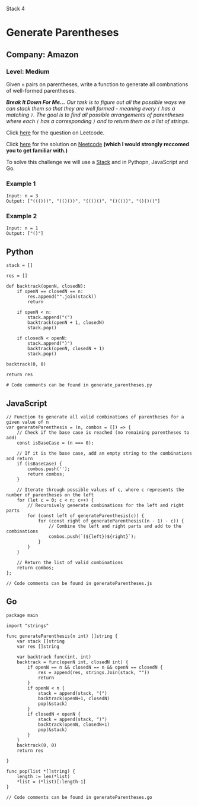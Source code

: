 Stack 4
# Generate Parentheses
## Company: Amazon
### Level: Medium

Given `n` pairs on parentheses, write a function to generate all combnations of well-formed parentheses.

***Break It Down For Me...***
*Our task is to figure out all the possible ways we can stack them so that they are well formed - meaning every `(` has a matching `)`.*
*The goal is to find all possible arrangements of parentheses where each `(` has a corresponding `)` and to return them as a list of strings.*

Click [here](https://leetcode.com/problems/generate-parentheses/description/) for the question on Leetcode.

Click [here](https://www.youtube.com/watch?v=s9fokUqJ76A) for the solution on [Neetcode](https://neetcode.io/) **(which I would strongly reccomed you to get familiar with.)**

To solve this challenge we will use a [Stack](https://www.geeksforgeeks.org/introduction-to-stack-data-structure-and-algorithm-tutorials/) and in Pythopn, JavaScript and Go.

### Example 1
```
Input: n = 3
Output: ["((()))", "(()())", "(())()", "()(())", "()()()"]
```

### Example 2
```
Input: n = 1
Output: ["()"]
```

## Python
```
stack = []

res = []

def backtrack(openN, closedN):
    if openN == closedN == n:
        res.append("".join(stack))
        return

    if openN < n:
        stack.append("(")
        backtrack(openN + 1, closedN)
        stack.pop()

    if closedN < openN:
        stack.append(")")
        backtrack(openN, closedN + 1)
        stack.pop()

backtrack(0, 0)

return res

# Code comments can be found in generate_parentheses.py
```

## JavaScript
```
// Function to generate all valid combinations of parentheses for a given value of n
var generateParenthesis = (n, combos = []) => {
    // Check if the base case is reached (no remaining parentheses to add)
    const isBaseCase = (n === 0);

    // If it is the base case, add an empty string to the combinations and return
    if (isBaseCase) {
        combos.push('');
        return combos;
    }

    // Iterate through possible values of c, where c represents the number of parentheses on the left
    for (let c = 0; c < n; c++) {
        // Recursively generate combinations for the left and right parts
        for (const left of generateParenthesis(c)) {
            for (const right of generateParenthesis((n - 1) - c)) {
                // Combine the left and right parts and add to the combinations
                combos.push(`(${left})${right}`);
            }
        }
    }

    // Return the list of valid combinations
    return combos;
};

// Code comments can be found in generateParentheses.js
```

## Go
```
package main

import "strings"

func generateParenthesis(n int) []string {
	var stack []string
	var res []string

	var backtrack func(int, int)
	backtrack = func(openN int, closedN int) {
		if openN == n && closedN == n && openN == closedN {
			res = append(res, strings.Join(stack, ""))
			return
		}
		if openN < n {
			stack = append(stack, "(")
			backtrack(openN+1, closedN)
			pop(&stack)
		}
		if closedN < openN {
			stack = append(stack, ")")
			backtrack(openN, closedN+1)
			pop(&stack)
		}
	}
	backtrack(0, 0)
	return res

}

func pop(list *[]string) {
	length := len(*list)
	*list = (*list)[:length-1]
}

// Code comments can be found in generateParentheses.go
```